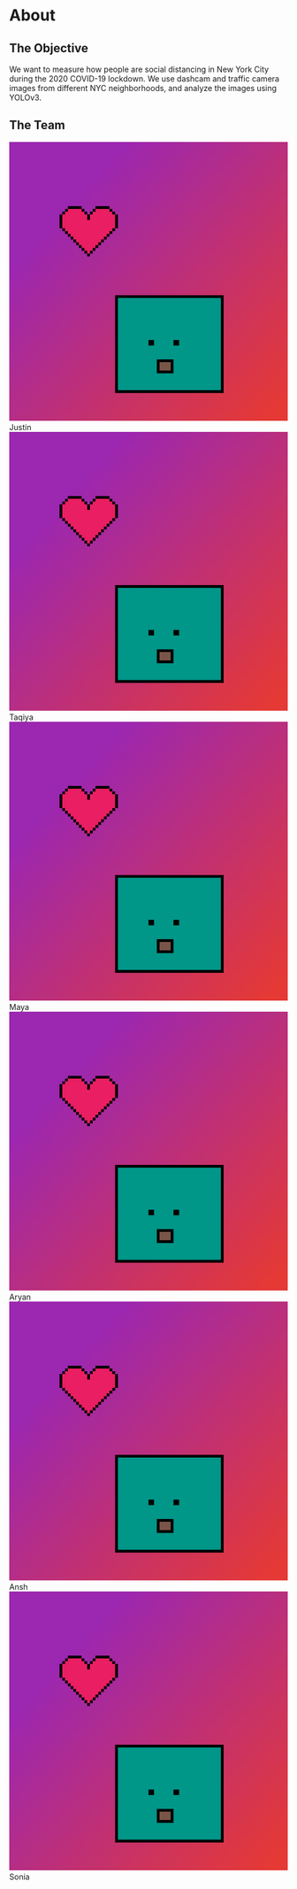 # About
## The Objective
We want to measure how people are social distancing in New York City during the 2020 COVID-19 lockdown. We use dashcam and traffic camera images from different NYC neighborhoods, and analyze the images using YOLOv3.
## The Team
![Justin](/images/pixil-frame-0.png)
Justin
![Taqiya](/images/pixil-frame-0.png)
Taqiya
![Maya](/images/pixil-frame-0.png)
Maya
![Aryan](/images/pixil-frame-0.png)
Aryan
![Ansh](/images/pixil-frame-0.png)
Ansh
![Sonia](/images/pixil-frame-0.png)
Sonia
